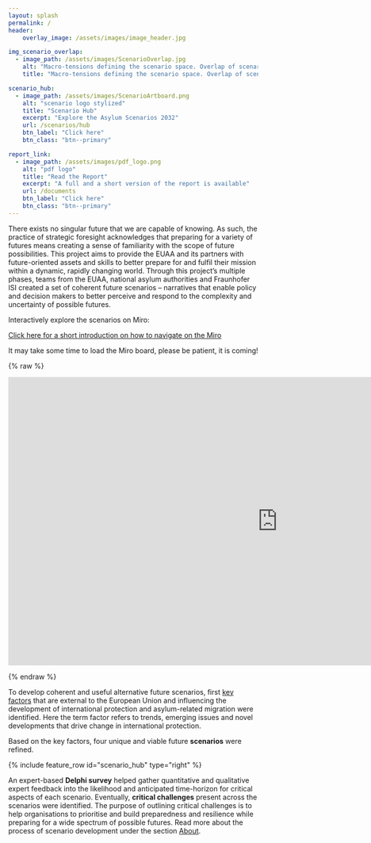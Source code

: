 ```yaml
---
layout: splash
permalink: /
header:
    overlay_image: /assets/images/image_header.jpg

img_scenario_overlap:
  - image_path: /assets/images/ScenarioOverlap.jpg
    alt: "Macro-tensions defining the scenario space. Overlap of scenarios to explore key issues, trends, and possibilities."
    title: "Macro-tensions defining the scenario space. Overlap of scenarios to explore key issues, trends, and possibilities."

scenario_hub:
  - image_path: /assets/images/ScenarioArtboard.png
    alt: "scenario logo stylized"
    title: "Scenario Hub"
    excerpt: "Explore the Asylum Scenarios 2032"
    url: /scenarios/hub
    btn_label: "Click here"
    btn_class: "btn--primary"

report_link:
  - image_path: /assets/images/pdf_logo.png
    alt: "pdf logo"
    title: "Read the Report"
    excerpt: "A full and a short version of the report is available"
    url: /documents
    btn_label: "Click here"
    btn_class: "btn--primary"
---
```


There exists no singular future that we are capable of knowing. As such, the practice of strategic foresight acknowledges that preparing for a variety of futures means creating a sense of familiarity with the scope of future possibilities. This project aims to provide the EUAA and its partners with future-oriented assets and skills to better prepare for and fulfil their mission within a dynamic, rapidly changing world. Through this project’s multiple phases, teams from the EUAA, national asylum authorities and Fraunhofer ISI created a set of coherent future scenarios – narratives that enable policy and decision makers to better perceive and respond to the complexity and uncertainty of possible futures.

Interactively explore the scenarios on Miro:

<a target="_blank" rel="noopener noreferrer" href="/foresightinteractive/assets/video/MiroVideoIntro.mp4">Click here for a short introduction on how to navigate on the Miro</a>

It may take some time to load the Miro board, please be patient, it is coming!

{% raw %}
<p>
<iframe src="https://miro.com/app/live-embed/uXjVPLSmLx0=/?moveToViewport=50944,-5748,13978,11310&amp;embedAutoplay=true" width="1085" height="582" frameborder="0" scrolling="no" allowfullscreen="" align="center"></iframe>
</p>
{% endraw %}

To develop coherent and useful alternative future scenarios, first [key factors](factors/hub) that are external to the European Union and influencing the development of international protection and asylum-related migration were identified. Here the term factor refers to trends, emerging issues and novel developments that drive change in international protection. 

Based on the key factors, four unique and viable future **scenarios** were refined. 

{% include feature_row id="scenario_hub" type="right" %}


An expert-based **Delphi survey** helped gather quantitative and qualitative expert feedback into the likelihood and anticipated time-horizon for critical aspects of each scenario. 
Eventually, **critical challenges** present across the scenarios were identified. The purpose of outlining critical challenges is to help organisations to prioritise and build preparedness and resilience while preparing for a wide spectrum of possible futures. 
Read more about the process of scenario development under the section [About](about).

